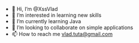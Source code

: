 - 👋 Hi, I’m @XssVlad
- 👀 I’m interested in learning new skills
- 🌱 I’m currently learning Java
- 💞️ I’m looking to collaborate on simple applications
- 📫 How to reach me vlad.tuta@gmail.com

<!---
XssVlad/XssVlad is a ✨ special ✨ repository because its `README.md` (this file) appears on your GitHub profile.
You can click the Preview link to take a look at your changes.
--->
